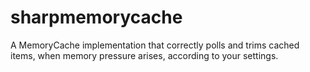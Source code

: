 sharpmemorycache
================

A MemoryCache implementation that correctly polls and trims cached items, when memory pressure arises, according to your settings.
